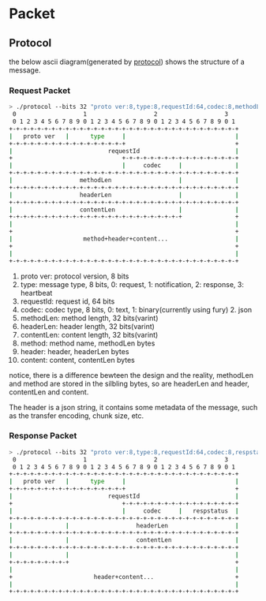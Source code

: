 # Packet

## Protocol

the below ascii diagram(generated by [protocol](https://github.com/luismartingarcia/protocol)) shows the structure of a message.

### Request Packet

```sh
> ./protocol --bits 32 "proto ver:8,type:8,requestId:64,codec:8,methodLen:32,headerLen:32,contentLen:32,method+header+content...:104"
 0                   1                   2                   3
 0 1 2 3 4 5 6 7 8 9 0 1 2 3 4 5 6 7 8 9 0 1 2 3 4 5 6 7 8 9 0 1
+-+-+-+-+-+-+-+-+-+-+-+-+-+-+-+-+-+-+-+-+-+-+-+-+-+-+-+-+-+-+-+-+
|   proto ver   |      type     |                               |
+-+-+-+-+-+-+-+-+-+-+-+-+-+-+-+-+                               +
|                           requestId                           |
+                               +-+-+-+-+-+-+-+-+-+-+-+-+-+-+-+-+
|                               |     codec     |               |
+-+-+-+-+-+-+-+-+-+-+-+-+-+-+-+-+-+-+-+-+-+-+-+-+-+-+-+-+-+-+-+-+
|                   methodLen                   |               |
+-+-+-+-+-+-+-+-+-+-+-+-+-+-+-+-+-+-+-+-+-+-+-+-+-+-+-+-+-+-+-+-+
|                   headerLen                   |               |
+-+-+-+-+-+-+-+-+-+-+-+-+-+-+-+-+-+-+-+-+-+-+-+-+-+-+-+-+-+-+-+-+
|                   contentLen                  |               |
+-+-+-+-+-+-+-+-+-+-+-+-+-+-+-+-+-+-+-+-+-+-+-+-+               +
|                                                               |
+                                                               +
|                    method+header+content...                   |
+                                                               +
|                                                               |
+-+-+-+-+-+-+-+-+-+-+-+-+-+-+-+-+-+-+-+-+-+-+-+-+-+-+-+-+-+-+-+-+
```

1. proto ver: protocol version, 8 bits
2. type: message type, 8 bits, 0: request, 1: notification, 2: response, 3: heartbeat
3. requestId: request id, 64 bits
4. codec: codec type, 8 bits, 0: text, 1: binary(currently using fury) 2. json
5. methodLen: method length, 32 bits(varint)
6. headerLen: header length, 32 bits(varint)
7. contentLen: content length, 32 bits(varint)
8. method: method name, methodLen bytes
9. header: header, headerLen bytes
10. content: content, contentLen bytes

notice, there is a difference bewteen the design and the reality, methodLen and method are stored in the silbling bytes, so are headerLen and header, contentLen and content.

The header is a json string, it contains some metadata of the message, such as the transfer encoding, chunk size, etc.

### Response Packet

```sh
> ./protocol --bits 32 "proto ver:8,type:8,requestId:64,codec:8,respstatus:16,headerLen:32,contentLen:32,header+content...:88"
 0                   1                   2                   3
 0 1 2 3 4 5 6 7 8 9 0 1 2 3 4 5 6 7 8 9 0 1 2 3 4 5 6 7 8 9 0 1
+-+-+-+-+-+-+-+-+-+-+-+-+-+-+-+-+-+-+-+-+-+-+-+-+-+-+-+-+-+-+-+-+
|   proto ver   |      type     |                               |
+-+-+-+-+-+-+-+-+-+-+-+-+-+-+-+-+                               +
|                           requestId                           |
+                               +-+-+-+-+-+-+-+-+-+-+-+-+-+-+-+-+
|                               |     codec     |   respstatus  |
+-+-+-+-+-+-+-+-+-+-+-+-+-+-+-+-+-+-+-+-+-+-+-+-+-+-+-+-+-+-+-+-+
|               |                   headerLen                   |
+-+-+-+-+-+-+-+-+-+-+-+-+-+-+-+-+-+-+-+-+-+-+-+-+-+-+-+-+-+-+-+-+
|               |                   contentLen                  |
+-+-+-+-+-+-+-+-+-+-+-+-+-+-+-+-+-+-+-+-+-+-+-+-+-+-+-+-+-+-+-+-+
|               |                                               |
+-+-+-+-+-+-+-+-+                                               +
|                                                               |
+                       header+content...                       +
|                                                               |
+-+-+-+-+-+-+-+-+-+-+-+-+-+-+-+-+-+-+-+-+-+-+-+-+-+-+-+-+-+-+-+-+
```
